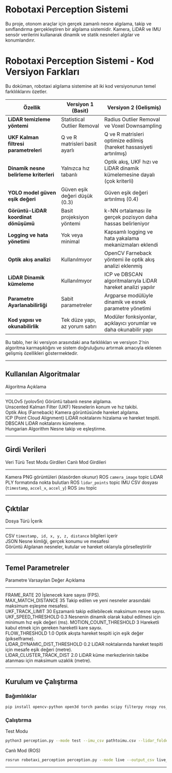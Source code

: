 # Robotaxi Perception Sistemi

Bu proje, otonom araçlar için gerçek zamanlı nesne algılama, takip ve sınıflandırma gerçekleştiren bir algılama sistemidir. Kamera, LiDAR ve IMU sensör verilerini kullanarak dinamik ve statik nesneleri algılar ve konumlandırır.



# Robotaxi Perception Sistemi - Kod Versiyon Farkları

Bu doküman, robotaxi algılama sistemine ait iki kod versiyonunun temel farklılıklarını özetler.

| Özellik                                | Versiyon 1 (Basit)             | Versiyon 2 (Gelişmiş)                                                    |
| -------------------------------------- | ------------------------------ | ------------------------------------------------------------------------ |
| **LiDAR temizleme yöntemi**            | Statistical Outlier Removal    | Radius Outlier Removal ve Voxel Downsampling                             |
| **UKF Kalman filtresi parametreleri**  | Q ve R matrisleri basit ayarlı | Q ve R matrisleri optimize edilmiş (hareket hassasiyeti artırılmış)      |
| **Dinamik nesne belirleme kriterleri** | Yalnızca hız tabanlı           | Optik akış, UKF hızı ve LiDAR dinamik kümelemesine dayalı (çok kriterli) |
| **YOLO model güven eşik değeri**       | Güven eşik değeri düşük (0.3)  | Güven eşik değeri artırılmış (0.4)                                       |
| **Görüntü-LiDAR koordinat dönüşümü**   | Basit projeksiyon yöntemi      | k-NN ortalaması ile gerçek pozisyon daha hassas belirleniyor             |
| **Logging ve hata yönetimi**           | Yok veya minimal               | Kapsamlı logging ve hata yakalama mekanizmaları eklendi                  |
| **Optik akış analizi**                 | Kullanılmıyor                  | OpenCV Farneback yöntemi ile optik akış analizi eklenmiş                 |
| **LiDAR Dinamik kümeleme**             | Kullanılmıyor                  | ICP ve DBSCAN algoritmalarıyla LiDAR hareket analizi yapılır             |
| **Parametre Ayarlanabilirliği**        | Sabit parametreler             | Argparse modülüyle dinamik ve esnek parametre yönetimi                   |
| **Kod yapısı ve okunabilirlik**        | Tek düze yapı, az yorum satırı | Modüler fonksiyonlar, açıklayıcı yorumlar ve daha okunabilir yapı        |

Bu tablo, her iki versiyon arasındaki ana farklılıkları ve versiyon 2’nin algoritma karmaşıklığını ve sistem doğruluğunu artırmak amacıyla eklenen gelişmiş özellikleri göstermektedir.




---

## Kullanılan Algoritmalar

 Algoritma                      Açıklama                                       
 -----------------------------  ---------------------------------------------- 
 YOLOv5 (yolov5n)               Görüntü tabanlı nesne algılama.                
 Unscented Kalman Filter (UKF)  Nesnelerin konum ve hız takibi.                
 Optik Akış (Farneback)         Kamera görüntüsünde hareket algılama.          
 ICP (Point Cloud Alignment)    LiDAR noktalarını hizalama ve hareket tespiti. 
 DBSCAN                         LiDAR noktalarını kümeleme.                    
 Hungarian Algorithm            Nesne takip ve eşleştirme.                     

---

## Girdi Verileri

 Veri Türü  Test Modu Girdileri                              Canlı Mod Girdileri       
 ---------  -----------------------------------------------  ------------------------- 
 Kamera     PNG görüntüleri (klasörden okunur)               ROS `camera_image` topic 
 LiDAR      PLY formatında nokta bulutları                   ROS `lidar_points` topic 
 IMU        CSV dosyası (`timestamp`, `accel_x`, `accel_y`)  ROS `imu` topic          

---

## Çıktılar

 Dosya Türü  İçerik                                                            
 ----------  ----------------------------------------------------------------- 
 CSV         `timestamp, id, x, y, z, distance` bilgileri içerir               
 JSON        Nesne kimliği, gerçek konumu ve mesafesi                          
 Görüntü     Algılanan nesneler, kutular ve hareket oklarıyla görselleştirilir 

---

## Temel Parametreler

 Parametre                        Varsayılan Değer  Açıklama                                                                   
 -------------------------------  ----------------  -------------------------------------------------------------------------- 
 FRAME_RATE                      20                İşlenecek kare sayısı (FPS).                                               
 MAX_MATCH_DISTANCE             35                Takip edilen ve yeni nesneler arasındaki maksimum eşleşme mesafesi.        
 UKF_TRACK_LIMIT                30                Eşzamanlı takip edilebilecek maksimum nesne sayısı.                        
 UKF_SPEED_THRESHOLD            0.3               Nesnenin dinamik olarak kabul edilmesi için minimum hız eşik değeri (ms). 
 MOTION_COUNT_THRESHOLD         3                 Hareketli kabul etmek için gereken hareketli kare sayısı.                  
 FLOW_THRESHOLD                  1.0               Optik akışta hareket tespiti için eşik değer (pikselframe).               
 LIDAR_DYNAMIC_DIST_THRESHOLD  0.2               LiDAR noktalarında hareket tespiti için mesafe eşik değeri (metre).        
 LIDAR_CLUSTER_TRACK_DIST      2.0               LiDAR küme merkezlerinin takibe atanması için maksimum uzaklık (metre).    

---

## Kurulum ve Çalıştırma

### Bağımlılıklar

```bash
pip install opencv-python open3d torch pandas scipy filterpy rospy ros_numpy cv_bridge
```

### Çalıştırma

Test Modu

```bash
python3 perception.py --mode test --imu_csv pathtoimu.csv --lidar_folder pathtolidar --camera_folder pathtocamera --output_csv output.csv --output_json output.json
```

Canlı Mod (ROS)

```bash
rosrun robotaxi_perception perception.py --mode live --output_csv live_output.csv --output_json live_output.json
```

---



